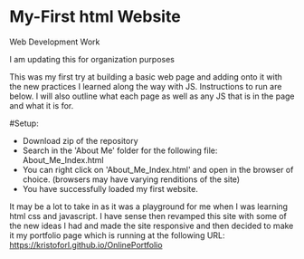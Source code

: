 # My-First html Website
Web Development Work

I am updating this for organization purposes

This was my first try at building a basic web page and adding onto it with the new practices I learned along the way with JS. Instructions to run are below. I will also outline what each page as well as any JS that is in the page and what it is for.

#Setup:

- Download zip of the repository
- Search in the 'About Me' folder for the following file: About_Me_Index.html
- You can right click on 'About_Me_Index.html' and open in the browser of choice. (browsers may have varying renditions of the site)
- You have successfully loaded my first website.

It may be a lot to take in as it was a playground for me when I was learning html css and javascript. I have sense then revamped this site with some of the new ideas I had and made the site responsive and then decided to make it my portfolio page which is running at the following URL:
https://kristoforl.github.io/OnlinePortfolio
